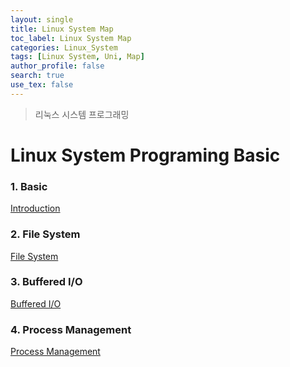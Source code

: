 ```yaml
---
layout: single
title: Linux System Map
toc_label: Linux System Map
categories: Linux_System
tags: [Linux System, Uni, Map]
author_profile: false
search: true
use_tex: false
---
```


> 리눅스 시스템 프로그래밍

# Linux System Programing Basic

### 1. Basic

[Introduction]({{site.url}}/linux_system/Linux_System)

### 2. File System

[File System]({{site.url}}/linux_system/File_System)

### 3. Buffered I/O

[Buffered I/O]({{site.url}}/linux_system/Buffered_Io)

### 4. Process Management
[Process Management]({{site.url}}/linux_system/Process_Management)